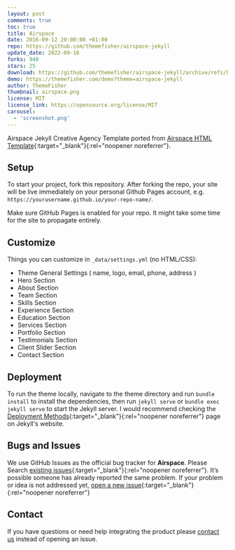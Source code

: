 ```yaml
---
layout: post
comments: true
toc: true
title: Airspace
date: 2016-09-12 20:00:00 +01:00
repo: https://github.com/themefisher/airspace-jekyll
update_date: 2022-09-16
forks: 940
stars: 25
download: https://github.com/themefisher/airspace-jekyll/archive/refs/heads/main.zip
demo: https://themefisher.com/demo?theme=airspace-jekyll
author: ThemeFisher
thumbnail: airspace.png
license: MIT
license_link: https://opensource.org/license/MIT
carousel:
  - 'screenshot.png'
---
```


Airspace Jekyll Creative Agency Template ported from [Airspace HTML Template](https://themefisher.com/products/airspace/){:target="_blank"}{:rel="noopener noreferrer"}.

## Setup

To start your project, fork this repository. After forking the repo, your site will be live immediately on your personal Github Pages account, e.g. `https://yourusername.github.io/your-repo-name/`.

Make sure GitHub Pages is enabled for your repo. It might take some time for the site to propagate entirely.

## Customize

Things you can customize in `_data/settings.yml` (no HTML/CSS):

- Theme General Settings ( name, logo, email, phone, address )
- Hero Section
- About Section
- Team Section
- Skills Section
- Experience Section
- Education Section
- Services Section
- Portfolio Section
- Testimonials Section
- Client Slider Section
- Contact Section

## Deployment

To run the theme locally, navigate to the theme directory and run `bundle install` to install the dependencies, then run `jekyll serve` or `bundle exec jekyll serve` to start the Jekyll server.
I would recommend checking the [Deployment Methods](https://jekyllrb.com/docs/deployment-methods/){:target="_blank"}{:rel="noopener noreferrer"} page on Jekyll's website.

## Bugs and Issues

We use GitHub Issues as the official bug tracker for **Airspace**. Please Search [existing issues](https://github.com/themefisher/airspace-jekyll/issues){:target="_blank"}{:rel="noopener noreferrer"}. It’s possible someone has already reported the same problem.
If your problem or idea is not addressed yet, [open a new issue](https://github.com/themefisher/airspace-jekyll/issues/new){:target="_blank"}{:rel="noopener noreferrer"}

## Contact

If you have questions or need help integrating the product please [contact us](mailto:themefisher@gmail.com) instead of opening an issue.
